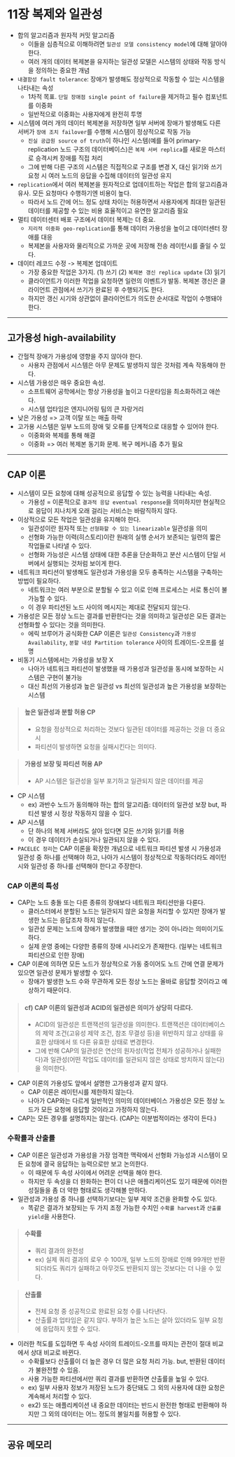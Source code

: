 # 11장 복제와 일관성

- 합의 알고리즘과 원자적 커밋 알고리즘
  - 이들을 심층적으로 이해하려면 `일관성 모델 consistency model`에 대해 알아야 한다.
  - 여러 개의 데이터 복제본을 유지하는 일관성 모델은 시스템의 상태와 작동 방식을 정의하는 중요한 개념
- `내결함성 fault tolerance`: 장애가 발생해도 정상적으로 작동할 수 있는 시스템을 나타내는 속성
  - 1차적 목표. `단일 장애점 single point of failure`을 제거하고 필수 컴포넌트를 이중화
  - 일반적으로 이중화는 사용자에게 완전히 투명
- 시스템에 여러 개의 데이터 복제본을 저장하면 일부 서버에 장애가 발생해도 다른 서버가 `장애 조치 failover`를 수행해 시스템이 정상적으로 작동 가능
  - `진실 공급원 source of truth`이 하나인 시스템(예를 들어 primary-replication 노드 구조의 데이터베이스)은 `복제 서버 replica`를 새로운 마스터로 승격시켜 장애를 직접 처리
  - 그에 반해 다른 구조의 시스템은 직접적으로 구조를 변경 X, 대신 읽기와 쓰기 요청 시 여러 노드의 응답을 수집해 데이터의 일관성 유지
- `replication`에서 여러 복제본을 원자적으로 업데이트하는 작업은 합의 알고리즘과 유사. 모든 요청마다 수행하기엔 비용이 높다.
  - 따라서 노드 간에 어느 정도 상태 차이는 허용하면서 사용자에게 최대한 일관된 데이터를 제공할 수 있는 비용 효율적이고 유연한 알고리즘 필요
- 멀티 데이터센터 배포 구조에서 데이터 복제는 더 중요.
  - `지리적 이중화 geo-replication`를 통해 데이터 가용성을 높이고 데이터센터 장애를 대응
  - 복제본을 사용자와 물리적으로 가까운 곳에 저장해 전송 레이턴시를 줄일 수 있다.
- 데이터 레코드 수정 -> 복제본 업데이트
  - 가장 중요한 작업은 3가지. (1) 쓰기 (2) `복제본 갱신 replica update` (3) 읽기
  - 클라이언트가 이러한 작업을 요청하면 일련의 이벤트가 발동. 복제본 갱신은 클라이언트 관점에서 쓰기가 완료된 후 수행되기도 한다.
  - 하지만 갱신 시기와 상관없이 클라이언트가 의도한 순서대로 작업이 수행돼야 한다.

---

## 고가용성 high-availability

- 간헐적 장애가 가용성에 영향을 주지 않아야 한다.
  - 사용자 관점에서 시스템은 아무 문제도 발생하지 않은 것처럼 계속 작동해야 한다.
- 시스템 가용성은 매우 중요한 속성.
  - 소프트웨어 공학에서는 항상 가용성을 높이고 다운타임을 최소화하려고 애쓴다.
  - 시스템 업타임은 엔지니어링 팀의 큰 자랑거리
- 낮은 가용성 => 고객 이탈 또는 매출 하락
- 고가용 시스템은 일부 노드의 장애 및 오류를 단계적으로 대응할 수 있어야 한다.
  - 이중화와 복제를 통해 해결
  - 이중화 => 여러 복제본 동기화 문제. 복구 메커니즘 추가 필요

---

## CAP 이론

- 시스템이 모든 요청에 대해 성공적으로 응답할 수 있는 능력을 나타내는 속성.
  - 가용성 = 이론적으로 `결과적 응답 eventual response`을 의미하지만 현실적으로 응답이 지나치게 오래 걸리는 서비스는 바람직하지 않다.
- 이상적으로 모든 작업은 일관성을 유지해야 한다.
  - 일관성이란 원자적 또는 `선형화할 수 있는 linearizable` 일관성을 의미
  - 선형화 가능한 이력(히스토리)이란 원래의 실행 순서가 보존되는 일련의 짧은 작업들로 나타낼 수 있다.
  - 선형화 가능성은 시스템 상태에 대한 추론을 단순화하고 분산 시스템이 단일 서버에서 실행되는 것처럼 보이게 한다.
- 네트워크 파티션이 발생해도 일관성과 가용성을 모두 충족하는 시스템을 구축하는 방법이 필요하다.
  - 네트워크는 여러 부분으로 분할될 수 있고 이로 인해 프로세스는 서로 통신이 불가능할 수 있다.
  - 이 경우 파티션된 노드 사이의 메시지는 제대로 전달되지 않는다.
- 가용성은 모든 정상 노드는 결과를 반환한다는 것을 의미하고 일관성은 모든 결과는 선형화할 수 있다는 것을 의미한다.
  - 에릭 브루어가 공식화한 CAP 이론은 `일관성 Consistency`과 `가용성 Availability`, `분할 내성 Partition tolerance` 사이의 트레이드-오프를 설명
- 비동기 시스템에서는 가용성을 보장 X
  - 나아가 네트워크 파티션이 발생했을 때 가용성과 일관성을 동시에 보장하는 시스템은 구현이 불가능
  - 대신 최선의 가용성과 높은 일관성 vs 최선의 일관성과 높은 가용성을 보장하는 시스템

> #### 높은 일관성과 분할 허용 CP
> - 요청을 정상적으로 처리하는 것보다 일관된 데이터를 제공하는 것을 더 중요시
> - 파티션이 발생하면 요청을 실패시킨다는 의미다.

> #### 가용성 보장 및 파티션 허용 AP
> - AP 시스템은 일관성을 일부 포기하고 일관되지 않은 데이터를 제공

- CP 시스템
  - ex) 과반수 노드가 동의해야 하는 합의 알고리즘: 데이터의 일관성 보장 but, 파티션 발생 시 정상 작동하지 않을 수 있다.
- AP 시스템
  - 단 하나의 복제 서버라도 살아 있다면 모든 쓰기와 읽기를 허용
  - 이 경우 데이터가 손실되거나 일관되지 않을 수 있다.
- `PACELEC 정리`는 CAP 이론을 확장한 개념으로 네트워크 파티션 발생 시 가용성과 일관성 중 하나를 선택해야 하고, 나아가 시스템이 정상적으로 작동하더라도 레이턴시와 일관성 중 하나를 선택해야 한다고 주장한다.

### CAP 이론의 특성

- CAP는 노드 충돌 또는 다른 종류의 장애보다 네트워크 파티션만을 다룬다.
  - 클러스터에서 분할된 노드는 일관되지 않은 요청을 처리할 수 있지만 장애가 발생한 노드는 응답조차 하지 않는다.
  - 일관성 문제는 노드에 장애가 발생했을 때만 생기는 것이 아니라는 의미이기도 하다.
  - 실제 운영 중에는 다양한 종류의 장애 시나리오가 존재한다. (일부는 네트워크 파티션으로 인한 장애)
- CAP 이론에 의하면 모든 노드가 정상적으로 가동 중이어도 노드 간에 연결 문제가 있으면 일관성 문제가 발생할 수 있다.
  - 장애가 발생한 노드 수와 무관하게 모든 정상 노드는 올바로 응답할 것이라고 예상하기 때문이다.

> #### cf) CAP 이론의 일관성과 ACID의 일관성은 의미가 상당히 다르다.
> - ACID의 일관성은 트랜잭션의 일관성을 의미한다. 트랜잭션은 데이터베이스의 제약 조건(고유성 제약 조건, 참조 무결성 등)을 위반하지 않고 상태를 유효한 상태에서 또 다른 유효한 상태로 변경한다.
> - 그에 반해 CAP의 일관성은 연산의 원자성(작업 전체가 성공하거나 실패한다)과 일관성(어떤 작업도 데이터를 일관되지 않은 상태로 방치하지 않는다)을 의미한다.

- CAP 이론의 가용성도 앞에서 설명한 고가용성과 같지 않다.
  - CAP 이론은 레이턴시를 제한하지 않는다.
  - 나아가 CAP와는 다르게 일반적인 의미의 데이터베이스 가용성은 모든 정상 노드가 모든 요청에 응답할 것이라고 가정하지 않는다.
- CAP는 모든 경우를 설명하지는 않는다. (CAP는 이분법적이라는 생각이 든다.)

### 수확률과 산출률

- CAP 이론은 일관성과 가용성을 가장 엄격한 맥락에서 선형화 가능성과 시스템이 모든 요청에 결국 응답하는 능력으로만 보고 논의한다.
  - 이 때문에 두 속성 사이에서 어려운 선택을 해야 한다.
  - 하지만 두 속성을 더 완화하는 편이 더 나은 애플리케이션도 있기 때문에 이러한 성질들을 좀 더 약한 형태로도 생각해볼 만하다.
- 일관성과 가용성 중 하나를 선택하기보다는 일부 제약 조건을 완화할 수도 있다.
  - 똑같은 결과가 보장되는 두 가지 조정 가능한 수치인 `수확률 harvest`과 `산출률 yield`을 사용한다.

> #### 수확률
> - 쿼리 결과의 완전성
> - ex) 실제 쿼리 결과의 로우 수 100개, 일부 노드의 장애로 인해 99개만 반환되더라도 쿼리가 실패하고 아무것도 반환되지 않는 것보다는 더 나을 수 있다.

> #### 산출률
> - 전체 요청 중 성공적으로 완료된 요청 수를 나타낸다.
> - 산출률과 업타임은 같지 않다. 부하가 높은 노드는 살아 있더라도 일부 요청에 응답하지 못할 수 있다.

- 이러한 척도를 도입하면 두 속성 사이의 트레이드-오프를 따지는 관전이 절대 비교에서 상대 비교로 바뀐다.
  - 수확률보다 산출률이 더 높은 경우 더 많은 요청 처리 가능. but, 반환된 데이터가 불완전할 수 있음.
  - 사용 가능한 파티션에서만 쿼리 결과를 반환하면 산출률을 높일 수 있다.
  - ex) 일부 사용자 정보가 저장된 노드가 중단돼도 그 외의 사용자에 대한 요청은 계속해서 처리할 수 있다. 
  - ex2) 또는 애플리케이션 내 중요한 데이터는 반드시 완전한 형태로 반환해야 하지만 그 외의 데이터는 어느 정도의 불일치를 허용할 수 있다.

---

## 공유 메모리



